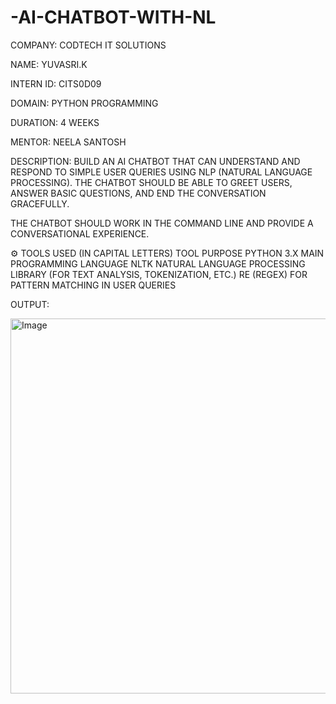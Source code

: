 # -AI-CHATBOT-WITH-NL

COMPANY: CODTECH IT SOLUTIONS

NAME: YUVASRI.K

INTERN ID: CITS0D09

DOMAIN: PYTHON PROGRAMMING

DURATION: 4 WEEKS

MENTOR: NEELA SANTOSH

DESCRIPTION: BUILD AN AI CHATBOT THAT CAN UNDERSTAND AND RESPOND TO SIMPLE USER QUERIES USING NLP (NATURAL LANGUAGE PROCESSING).
THE CHATBOT SHOULD BE ABLE TO GREET USERS, ANSWER BASIC QUESTIONS, AND END THE CONVERSATION GRACEFULLY.

THE CHATBOT SHOULD WORK IN THE COMMAND LINE AND PROVIDE A CONVERSATIONAL EXPERIENCE.

⚙️ TOOLS USED (IN CAPITAL LETTERS)
TOOL	PURPOSE
PYTHON 3.X	MAIN PROGRAMMING LANGUAGE
NLTK	NATURAL LANGUAGE PROCESSING LIBRARY (FOR TEXT ANALYSIS, TOKENIZATION, ETC.)
RE (REGEX)	FOR PATTERN MATCHING IN USER QUERIES


OUTPUT:

<img width="960" height="600" alt="Image" src="https://github.com/user-attachments/assets/d91d5af2-6a77-4a5c-96e1-51020a05ae34" />

